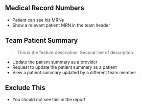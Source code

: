 ## Medical Record Numbers

- Patient can see his MRNs
- Show a relevant patient MRN in the team header


## Team Patient Summary
> This is the feature description.
> Second line of description.

- Update the patient summary as a provider
- Request to update the patient summary as a patient
- View a patient summary updated by a different team member


## Exclude This

- You should not see this in the report
